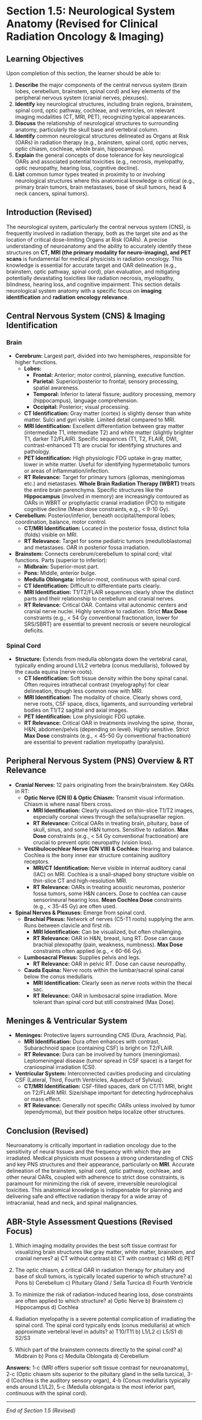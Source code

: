 # Section 1.5: Neurological System Anatomy (Revised for Clinical Radiation Oncology & Imaging)

## Learning Objectives

Upon completion of this section, the learner should be able to:

1.  **Describe** the major components of the central nervous system (brain lobes, cerebellum, brainstem, spinal cord) and key elements of the peripheral nervous system (cranial nerves, plexuses).
2.  **Identify** key neurological structures, including brain regions, brainstem, spinal cord, optic pathway, cochleae, and ventricles, on relevant imaging modalities (CT, MRI, PET), recognizing typical appearances.
3.  **Discuss** the relationship of neurological structures to surrounding anatomy, particularly the skull base and vertebral column.
4.  **Identify** common neurological structures delineated as Organs at Risk (OARs) in radiation therapy (e.g., brainstem, spinal cord, optic nerves, optic chiasm, cochleae, whole brain, hippocampus).
5.  **Explain** the general concepts of dose tolerance for key neurological OARs and associated potential toxicities (e.g., necrosis, myelopathy, optic neuropathy, hearing loss, cognitive decline).
6.  **List** common tumor types treated in proximity to or involving neurological structures where this anatomical knowledge is critical (e.g., primary brain tumors, brain metastases, base of skull tumors, head & neck cancers, spinal tumors).

## Introduction (Revised)

The neurological system, particularly the central nervous system (CNS), is frequently involved in radiation therapy, both as the target site and as the location of critical dose-limiting Organs at Risk (OARs). A precise understanding of neuroanatomy and the ability to accurately identify these structures on **CT, MRI (the primary modality for neuro-imaging), and PET scans** is fundamental for medical physicists in radiation oncology. This knowledge is essential for accurate target and OAR delineation (e.g., brainstem, optic pathway, spinal cord), plan evaluation, and mitigating potentially devastating toxicities like radiation necrosis, myelopathy, blindness, hearing loss, and cognitive impairment. This section details neurological system anatomy with a specific focus on **imaging identification** and **radiation oncology relevance**.

## Central Nervous System (CNS) & Imaging Identification

### Brain

*   **Cerebrum:** Largest part, divided into two hemispheres, responsible for higher functions.
    *   **Lobes:**
        *   **Frontal:** Anterior; motor control, planning, executive function.
        *   **Parietal:** Superior/posterior to frontal; sensory processing, spatial awareness.
        *   **Temporal:** Inferior to lateral fissure; auditory processing, memory (hippocampus), language comprehension.
        *   **Occipital:** Posterior; visual processing.
    *   **CT Identification:** Gray matter (cortex) is slightly denser than white matter. Sulci and gyri visible. Limited detail compared to MRI.
    *   **MRI Identification:** Excellent differentiation between gray matter (intermediate T1, intermediate T2) and white matter (slightly brighter T1, darker T2/FLAIR). Specific sequences (T1, T2, FLAIR, DWI, contrast-enhanced T1) are crucial for identifying structures and pathology.
    *   **PET Identification:** High physiologic FDG uptake in gray matter, lower in white matter. Useful for identifying hypermetabolic tumors or areas of inflammation/infection.
    *   **RT Relevance:** Target for primary tumors (gliomas, meningiomas etc.) and metastases. **Whole Brain Radiation Therapy (WBRT)** treats the entire brain parenchyma. Specific structures like the **Hippocampus** (involved in memory) are increasingly contoured as OARs in WBRT or prophylactic cranial irradiation (PCI) to mitigate cognitive decline (Mean dose constraints, e.g., < 9-10 Gy).
*   **Cerebellum:** Posterior/inferior, beneath occipital/temporal lobes; coordination, balance, motor control.
    *   **CT/MRI Identification:** Located in the posterior fossa, distinct folia (folds) visible on MRI.
    *   **RT Relevance:** Target for some pediatric tumors (medulloblastoma) and metastases. OAR in posterior fossa irradiation.
*   **Brainstem:** Connects cerebrum/cerebellum to spinal cord; vital functions. Parts (superior to inferior):
    *   **Midbrain:** Superior-most part.
    *   **Pons:** Middle, anterior bulge.
    *   **Medulla Oblongata:** Inferior-most, continuous with spinal cord.
    *   **CT Identification:** Difficult to differentiate parts clearly.
    *   **MRI Identification:** T1/T2/FLAIR sequences clearly show the distinct parts and their relationship to cerebellum and cranial nerves.
    *   **RT Relevance:** Critical OAR. Contains vital autonomic centers and cranial nerve nuclei. Highly sensitive to radiation. Strict **Max Dose** constraints (e.g., < 54 Gy conventional fractionation, lower for SRS/SBRT) are essential to prevent necrosis or severe neurological deficits.

### Spinal Cord

*   **Structure:** Extends from medulla oblongata down the vertebral canal, typically ending around L1/L2 vertebra (conus medullaris), followed by the cauda equina (nerve roots).
    *   **CT Identification:** Soft tissue density within the bony spinal canal. Often requires intrathecal contrast (myelography) for clear delineation, though less common now with MRI.
    *   **MRI Identification:** The modality of choice. Clearly shows cord, nerve roots, CSF space, discs, ligaments, and surrounding vertebral bodies on T1/T2 sagittal and axial images.
    *   **PET Identification:** Low physiologic FDG uptake.
    *   **RT Relevance:** Critical OAR in treatments involving the spine, thorax, H&N, abdomen/pelvis (depending on level). Highly sensitive. Strict **Max Dose** constraints (e.g., < 45-50 Gy conventional fractionation) are essential to prevent radiation myelopathy (paralysis).

## Peripheral Nervous System (PNS) Overview & RT Relevance

*   **Cranial Nerves:** 12 pairs originating from the brain/brainstem. Key OARs in RT:
    *   **Optic Nerve (CN II) & Optic Chiasm:** Transmit visual information. Chiasm is where nasal fibers cross.
        *   **MRI Identification:** Clearly visualized on thin-slice T1/T2 images, especially coronal views through the sella/suprasellar region.
        *   **RT Relevance:** Critical OARs in treating brain, pituitary, base of skull, sinus, and some H&N tumors. Sensitive to radiation. **Max Dose** constraints (e.g., < 54 Gy conventional fractionation) are crucial to prevent optic neuropathy (vision loss).
    *   **Vestibulocochlear Nerve (CN VIII) & Cochlea:** Hearing and balance. Cochlea is the bony inner ear structure containing auditory receptors.
        *   **MRI/CT Identification:** Nerve visible in internal auditory canal (IAC) on MRI. Cochlea is a snail-shaped bony structure visible on thin-slice CT and high-resolution MRI.
        *   **RT Relevance:** OARs in treating acoustic neuromas, posterior fossa tumors, some H&N cancers. Dose to cochlea can cause sensorineural hearing loss. **Mean Cochlea Dose** constraints (e.g., < 35-45 Gy) are often used.
*   **Spinal Nerves & Plexuses:** Emerge from spinal cord.
    *   **Brachial Plexus:** Network of nerves (C5-T1 roots) supplying the arm. Runs between clavicle and first rib.
        *   **MRI Identification:** Can be visualized, but often challenging.
        *   **RT Relevance:** OAR in H&N, breast, lung RT. Dose can cause brachial plexopathy (pain, weakness, numbness). **Max Dose** constraints often applied (e.g., < 60-66 Gy).
    *   **Lumbosacral Plexus:** Supplies pelvis and legs.
        *   **RT Relevance:** OAR in pelvic RT. Dose can cause neuropathy.
    *   **Cauda Equina:** Nerve roots within the lumbar/sacral spinal canal below the conus medullaris.
        *   **MRI Identification:** Clearly seen as nerve roots within the thecal sac.
        *   **RT Relevance:** OAR in lumbosacral spine irradiation. More tolerant than spinal cord but still constrained (Max Dose).

## Meninges & Ventricular System

*   **Meninges:** Protective layers surrounding CNS (Dura, Arachnoid, Pia).
    *   **MRI Identification:** Dura often enhances with contrast. Subarachnoid space (containing CSF) is bright on T2/FLAIR.
    *   **RT Relevance:** Dura can be involved by tumors (meningiomas). Leptomeningeal disease (tumor spread in CSF space) is a target for craniospinal irradiation (CSI).
*   **Ventricular System:** Interconnected cavities producing and circulating CSF (Lateral, Third, Fourth Ventricles, Aqueduct of Sylvius).
    *   **CT/MRI Identification:** CSF-filled spaces, dark on CT/T1 MRI, bright on T2/FLAIR MRI. Size/shape important for detecting hydrocephalus or mass effect.
    *   **RT Relevance:** Generally not specific OARs unless involved by tumor (ependymoma), but their position helps localize other structures.

## Conclusion (Revised)

Neuroanatomy is critically important in radiation oncology due to the sensitivity of neural tissues and the frequency with which they are irradiated. Medical physicists must possess a strong understanding of CNS and key PNS structures and their appearance, particularly on **MRI**. Accurate delineation of the brainstem, spinal cord, optic pathway, cochleae, and other neural OARs, coupled with adherence to strict dose constraints, is paramount for minimizing the risk of severe, irreversible neurological toxicities. This anatomical knowledge is indispensable for planning and delivering safe and effective radiation therapy for a wide array of intracranial, head and neck, and spinal malignancies.

## ABR-Style Assessment Questions (Revised Focus)

1.  Which imaging modality provides the best soft tissue contrast for visualizing brain structures like gray matter, white matter, brainstem, and cranial nerves?
    a) CT without contrast
    b) CT with contrast
    c) MRI
    d) PET

2.  The optic chiasm, a critical OAR in radiation therapy for pituitary and base of skull tumors, is typically located superior to which structure?
    a) Pons
    b) Cerebellum
    c) Pituitary Gland / Sella Turcica
    d) Fourth Ventricle

3.  To minimize the risk of radiation-induced hearing loss, dose constraints are often applied to which structure?
    a) Optic Nerve
    b) Brainstem
    c) Hippocampus
    d) Cochlea

4.  Radiation myelopathy is a severe potential complication of irradiating the spinal cord. The spinal cord typically ends (conus medullaris) at which approximate vertebral level in adults?
    a) T10/T11
    b) L1/L2
    c) L5/S1
    d) S2/S3

5.  Which part of the brainstem connects directly to the spinal cord?
    a) Midbrain
    b) Pons
    c) Medulla Oblongata
    d) Cerebellum

**Answers:** 1-c (MRI offers superior soft tissue contrast for neuroanatomy), 2-c (Optic chiasm sits superior to the pituitary gland in the sella turcica), 3-d (Cochlea is the auditory sensory organ), 4-b (Conus medullaris typically ends around L1/L2), 5-c (Medulla oblongata is the most inferior part, continuous with the spinal cord).

---
*End of Section 1.5 (Revised)*
